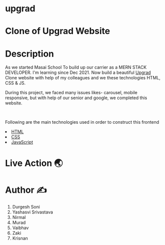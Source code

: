 # upgrad
<h1>Clone of Upgrad Website </h1>



<h1> Description </h1>
<p> As we started Masai School To build up our carrier as a MERN STACK DEVELOPER. I'm learning since Dec 2021. Now build a beautiful <a href="https://www.upgrad.com/"> Upgrad</a> Clone website with help of my colleagues and we these technologies HTML, CSS & JS.</p>
<p> During this project, we faced many issues likes- carousel, mobile responsive, but with help of our senior and google, we completed this website. </p>
<br>

<p> Following are the main technologies used in order to construct this frontend</p>
<li> <a href=""> HTML</a> </li>
<li> <a href=""> CSS</a> </li>
<li> <a href=""> JavaScript</a> </li>

<h1>Live Action 🌏 </h1>



<h1> Author ✍️</h1>

1. Durgesh Soni
2. Yashasvi Srivastava
3. Nirmal
4. Murad
5. Vaibhav
6. Zaki
7. Krisnan 
